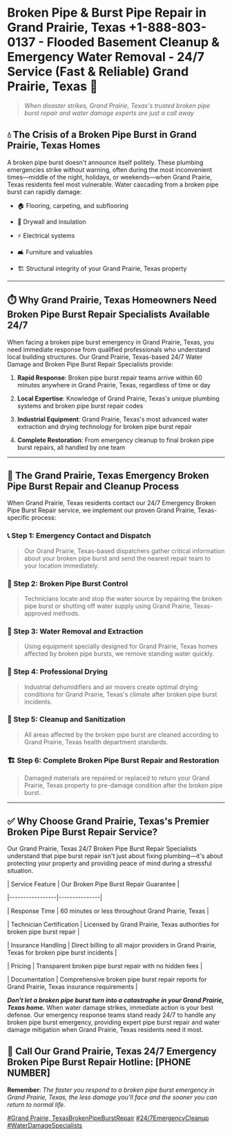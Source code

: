 # Broken Pipe & Burst Pipe Repair in Grand Prairie, Texas +1-888-803-0137 - Flooded Basement Cleanup & Emergency Water Removal - 24/7 Service (Fast & Reliable) Grand Prairie, Texas 🚨

> *When disaster strikes, Grand Prairie, Texas's trusted broken pipe burst repair and water damage experts are just a call away*

## 💧 The Crisis of a Broken Pipe Burst in Grand Prairie, Texas Homes

A broken pipe burst doesn't announce itself politely. These plumbing emergencies strike without warning, often during the most inconvenient times—middle of the night, holidays, or weekends—when Grand Prairie, Texas residents feel most vulnerable. Water cascading from a broken pipe burst can rapidly damage:

* 🏠 Flooring, carpeting, and subflooring
* 🧱 Drywall and insulation
* ⚡ Electrical systems
* 🛋️ Furniture and valuables
* 🏗️ Structural integrity of your Grand Prairie, Texas property

---

## ⏱️ Why Grand Prairie, Texas Homeowners Need Broken Pipe Burst Repair Specialists Available 24/7

When facing a broken pipe burst emergency in Grand Prairie, Texas, you need immediate response from qualified professionals who understand local building structures. Our Grand Prairie, Texas-based 24/7 Water Damage and Broken Pipe Burst Repair Specialists provide:

1. **Rapid Response**: Broken pipe burst repair teams arrive within 60 minutes anywhere in Grand Prairie, Texas, regardless of time or day
2. **Local Expertise**: Knowledge of Grand Prairie, Texas's unique plumbing systems and broken pipe burst repair codes
3. **Industrial Equipment**: Grand Prairie, Texas's most advanced water extraction and drying technology for broken pipe burst repair
4. **Complete Restoration**: From emergency cleanup to final broken pipe burst repairs, all handled by one team

---

## 🔧 The Grand Prairie, Texas Emergency Broken Pipe Burst Repair and Cleanup Process

When Grand Prairie, Texas residents contact our 24/7 Emergency Broken Pipe Burst Repair service, we implement our proven Grand Prairie, Texas-specific process:

### 📞 Step 1: Emergency Contact and Dispatch
> Our Grand Prairie, Texas-based dispatchers gather critical information about your broken pipe burst and send the nearest repair team to your location immediately.

### 🚿 Step 2: Broken Pipe Burst Control
> Technicians locate and stop the water source by repairing the broken pipe burst or shutting off water supply using Grand Prairie, Texas-approved methods.

### 🌊 Step 3: Water Removal and Extraction
> Using equipment specially designed for Grand Prairie, Texas homes affected by broken pipe bursts, we remove standing water quickly.

### 💨 Step 4: Professional Drying
> Industrial dehumidifiers and air movers create optimal drying conditions for Grand Prairie, Texas's climate after broken pipe burst incidents.

### 🧼 Step 5: Cleanup and Sanitization
> All areas affected by the broken pipe burst are cleaned according to Grand Prairie, Texas health department standards.

### 🏗️ Step 6: Complete Broken Pipe Burst Repair and Restoration
> Damaged materials are repaired or replaced to return your Grand Prairie, Texas property to pre-damage condition after the broken pipe burst.

---

## ✅ Why Choose Grand Prairie, Texas's Premier Broken Pipe Burst Repair Service?

Our Grand Prairie, Texas 24/7 Broken Pipe Burst Repair Specialists understand that pipe burst repair isn't just about fixing plumbing—it's about protecting your property and providing peace of mind during a stressful situation.

| Service Feature | Our Broken Pipe Burst Repair Guarantee |
|-----------------|---------------|
| Response Time | 60 minutes or less throughout Grand Prairie, Texas |
| Technician Certification | Licensed by Grand Prairie, Texas authorities for broken pipe burst repair |
| Insurance Handling | Direct billing to all major providers in Grand Prairie, Texas for broken pipe burst incidents |
| Pricing | Transparent broken pipe burst repair with no hidden fees |
| Documentation | Comprehensive broken pipe burst repair reports for Grand Prairie, Texas insurance requirements |

***Don't let a broken pipe burst turn into a catastrophe in your Grand Prairie, Texas home.*** When water damage strikes, immediate action is your best defense. Our emergency response teams stand ready 24/7 to handle any broken pipe burst emergency, providing expert pipe burst repair and water damage mitigation when Grand Prairie, Texas residents need it most.

## 📱 Call Our Grand Prairie, Texas 24/7 Emergency Broken Pipe Burst Repair Hotline: [PHONE NUMBER]

**Remember**: *The faster you respond to a broken pipe burst emergency in Grand Prairie, Texas, the less damage you'll face and the sooner you can return to normal life.*

[#Grand Prairie, TexasBrokenPipeBurstRepair](#) [#24/7EmergencyCleanup](#) [#WaterDamageSpecialists](#)